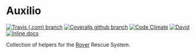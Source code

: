 # Auxilio
[![Travis (.com) branch](https://img.shields.io/travis/com/RescueOnWheels/Auxilio/master.svg?style=flat-square)](https://travis-ci.com/RescueOnWheels/Auxilio)
[![Coveralls github branch](https://img.shields.io/coveralls/github/RescueOnWheels/Auxilio/master.svg?style=flat-square)](https://coveralls.io/github/RescueOnWheels/Auxilio)
[![Code Climate](https://img.shields.io/codeclimate/maintainability/RescueOnWheels/Auxilio.svg?style=flat-square)](https://codeclimate.com/github/RescueOnWheels/Auxilio)
[![David](https://img.shields.io/david/RescueOnWheels/Auxilio.svg?style=flat-square)](https://david-dm.org/RescueOnWheels/Auxilio)
[![Inline docs](http://inch-ci.org/github/RescueOnWheels/Auxilio.svg?branch=master&style=flat-square)](http://inch-ci.org/github/RescueOnWheels/Auxilio)

Collection of helpers for the [Rover](https://github.com/RescueOnWheels/Rover) Rescue System.
